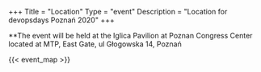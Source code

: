 +++
Title = "Location"
Type = "event"
Description = "Location for devopsdays Poznań 2020"
+++

**The event will be held at the Iglica Pavilion at Poznan Congress Center located at MTP, East Gate, ul Głogowska 14, Poznań

{{< event_map >}}
